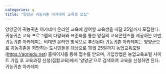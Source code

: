 ```yaml
---
categories: g
title: "양양군 귀농귀촌 아카데미 교육생 모집"
---
```

양양군이 귀농귀촌 아카데미 온라인 교육에 참여할 교육생을 내달 25일까지 모집한다.귀농귀촌 교육 프로그램의 다양화와 표준화를 통한 양질의 교육콘텐츠를 제공하는 이번 귀농귀촌 아카데미는 비대면 온라인 방식으로 추진된다.귀농귀촌 아카데미는 양양군으로 귀농귀촌을 희망하는 도시민들을 대상으로 10월 25일까지 농업교육포털(https://agriedu.net) 홈페이지를 통해 접수를 받으며, 가입방법은 농업교육포털 사이트 가입 후 교육과정 신청(집합교육)에서 &lsquo;양양군&rsquo;으로 검색하여 교육을 신청하면 된다.귀농귀촌 아카데미